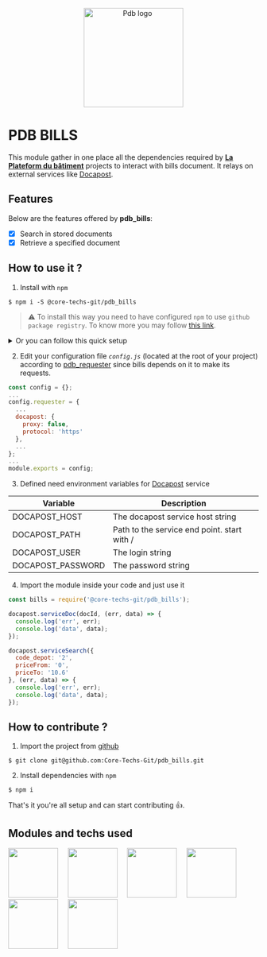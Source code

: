 <p align="center">
  <a href="https://www.laplateforme.com/">
    <img src="https://www.laplateforme.com/cms/i?o=%2Fsites%2Fdefault%2Ffiles%2F2017-04%2Flogo_pdb_bsl-1.jpg" alt="Pdb logo" width="200">
  </a>
</p>

# PDB BILLS

This module gather in one place all the dependencies required by **[La Plateform du bâtiment](https://www.laplateforme.com/)** projects to interact with bills document. It relays on external services like [Docapost](https://www.docaposte.com/).

## Features

Below are the features offered by **pdb_bills**:

- [x] Search in stored documents
- [x] Retrieve a specified document

## How to use it ?

1. Install with `npm`

```Shell
$ npm i -S @core-techs-git/pdb_bills
```

> ⚠️
> To install this way you need to have configured `npm` to use `github package registry`. To know more you may follow [this link](https://help.github.com/en/articles/configuring-npm-for-use-with-github-package-registry#authenticating-to-github-package-registry).

<details>
  <summary>Or you can follow this quick setup</summary>
  <ul>
    <li>
      <p>Set a scoped registry access</p>
      <pre>$ npm config set @core-techs-git:registry https://npm.pkg.github.com/core-techs-git</pre>
    </li>
    <li>
      <p>Set authentication information inside your .npmrc file</p>
      <pre>//npm.pkg.github.com/:_authToken=PERSONAL-ACCESS-TOKEN</pre>
    </li>
  </ul>
  <p><b><i><a href="https://help.github.com/en/articles/creating-a-personal-access-token-for-the-command-line">PERSONAL-ACCESS-TOKEN</a></i></b> is generated in github settings.</p>
</details>

2. Edit your configuration file _`config.js`_ (located at the root of your project) according to [pdb_requester](https://github.com/Core-Techs-Git/pdb_requester) since bills depends on it to make its requests.

```JavaScript
const config = {};
...
config.requester = {
  ...
  docapost: {
    proxy: false,
    protocol: 'https'
  },
  ...
};
...
module.exports = config;
```

3. Defined need environment variables for [Docapost](https://www.docaposte.com/) service

| Variable          | Description                                 |
| ----------------- | ------------------------------------------- |
| DOCAPOST_HOST     | The docapost service host string            |
| DOCAPOST_PATH     | Path to the service end point. start with / |
| DOCAPOST_USER     | The login string                            |
| DOCAPOST_PASSWORD | The password string                         |

4. Import the module inside your code and just use it

```JavaScript
const bills = require('@core-techs-git/pdb_bills');

docapost.serviceDoc(docId, (err, data) => {
  console.log('err', err);
  console.log('data', data);
});

docapost.serviceSearch({
  code_depot: '2',
  priceFrom: '0',
  priceTo: '10.6'
}, (err, data) => {
  console.log('err', err);
  console.log('data', data);
});
```

## How to contribute ?

1. Import the project from [github](https://github.com/Core-Techs-Git/pdb_bills)

```Shell
$ git clone git@github.com:Core-Techs-Git/pdb_bills.git
```

2. Install dependencies with `npm`

```Shell
$ npm i
```

That's it you're all setup and can start contributing :thumbsup:.

## Modules and techs used

[<img src="https://s.gravatar.com/avatar/3e2b342616822f8eabc9dd393840db4a?size=100&default=retro" width="100"/>](http://www.typescriptlang.org 'Typescript')&nbsp;&nbsp;&nbsp;&nbsp;
[<img src="https://eslint.org/assets/img/logo.svg" width="100"/>](https://eslint.org 'Eslint')&nbsp;&nbsp;&nbsp;&nbsp;
[<img src="https://avatars0.githubusercontent.com/u/11887183?s=200&v=4" width="100"/>](http://inversify.io/ 'Inversify')&nbsp;&nbsp;&nbsp;&nbsp;
[<img src="https://cdn.worldvectorlogo.com/logos/jest-0.svg" width="100"/>](https://jestjs.io 'Jest')&nbsp;&nbsp;&nbsp;&nbsp;
[<img src="https://www.laplateforme.com/cms/i?o=%2Fsites%2Fdefault%2Ffiles%2F2017-04%2Flogo_pdb_bsl-1.jpg" width="100"/>](https://github.com/Core-Techs-Git/pdb_requester 'PDB REQUESTER')&nbsp;&nbsp;&nbsp;&nbsp;
[<img src="https://www.docaposte.com/bundles/docapostcore/img/header/logo-docaposte.svg" width="100"/>](https://www.docaposte.com/ 'Docapost')&nbsp;&nbsp;&nbsp;&nbsp;

